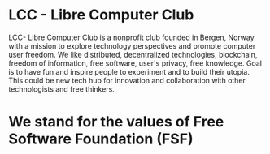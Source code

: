 # LCC -  Libre Computer Club
LCC- Libre Computer Club is a nonprofit club founded in Bergen, Norway with a mission to explore technology perspectives and promote computer user freedom. We like distributed, decentralized technologies, blockchain, freedom of information, free software, user's privacy, free knowledge.
Goal is to have fun and inspire people to experiment and to build their utopia. This could be new tech hub for innovation and collaboration with other technologists and free thinkers.

# We stand for the values of Free Software Foundation (FSF)


